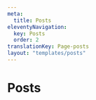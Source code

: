 ```yaml
---
meta:
  title: Posts
eleventyNavigation:
  key: Posts
  order: 2
translationKey: Page-posts
layout: "templates/posts"
---
```


# Posts
